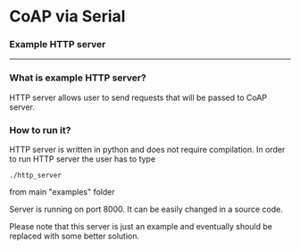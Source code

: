 # CoAP via Serial
### Example HTTP server
------
### What is example HTTP server?
HTTP server allows user to send requests that will be passed to CoAP server.

### How to run it?
HTTP server is written in python and does not require compilation. In order to run HTTP server the user has to type
```
./http_server
```
from main "examples" folder

Server is running on port 8000. It can be easily changed in a source code.

Please note that this server is just an example and eventually should be replaced with some better solution.
